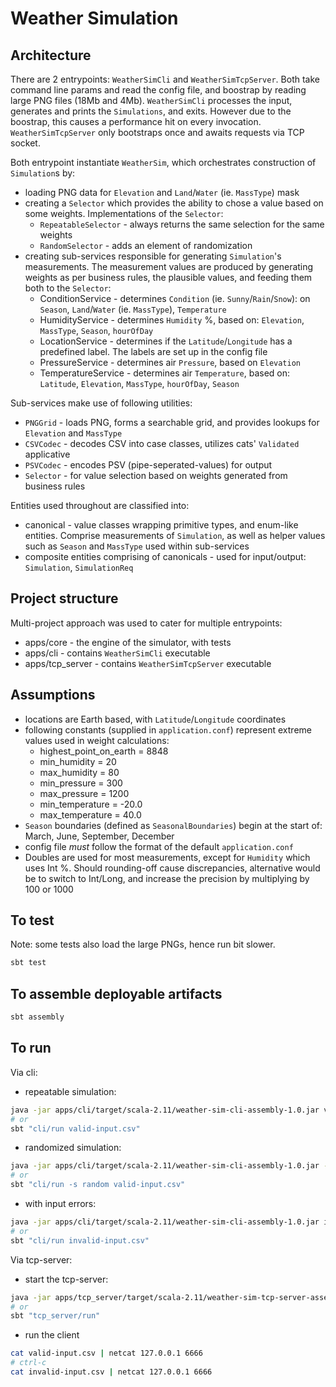 Weather Simulation
==================

Architecture
------------

There are 2 entrypoints: `WeatherSimCli` and `WeatherSimTcpServer`. Both take command line params and read the config file, and boostrap by reading large PNG files (18Mb and 4Mb). `WeatherSimCli` processes the input, generates and prints the `Simulations`, and exits. However due to the boostrap, this causes a performance hit on every invocation. `WeatherSimTcpServer` only bootstraps once and awaits requests via TCP socket.

Both entrypoint instantiate `WeatherSim`, which orchestrates construction of `Simulation`s by:

* loading PNG data for `Elevation` and `Land`/`Water` (ie. `MassType`) mask
* creating a `Selector` which provides the ability to chose a value based on some weights. Implementations of the `Selector`:
  * `RepeatableSelector` - always returns the same selection for the same weights
  * `RandomSelector` - adds an element of randomization 
* creating sub-services responsible for generating `Simulation`'s measurements. The measurement values are produced by generating weights as per business rules, the plausible values, and feeding them both to the `Selector`:
  * ConditionService - determines `Condition` (ie. `Sunny`/`Rain`/`Snow`): on `Season`, `Land`/`Water` (ie. `MassType`), `Temperature` 
  * HumidityService - determines `Humidity` %, based on: `Elevation`, `MassType`, `Season`, `hourOfDay`
  * LocationService - determines if the `Latitude`/`Longitude` has a predefined label. The labels are set up in the config file
  * PressureService - determines air `Pressure`, based on `Elevation`
  * TemperatureService - determines air `Temperature`, based on: `Latitude`, `Elevation`, `MassType`, `hourOfDay`, `Season`

Sub-services make use of following utilities:

* `PNGGrid` - loads PNG, forms a searchable grid, and provides lookups for `Elevation` and `MassType`
* `CSVCodec` - decodes CSV into case classes, utilizes cats' `Validated` applicative
* `PSVCodec` - encodes PSV (pipe-seperated-values) for output
* `Selector` - for value selection based on weights generated from business rules

Entities used throughout are classified into:

* canonical - value classes wrapping primitive types, and enum-like entities. Comprise measurements of `Simulation`, as well as helper values such as `Season` and `MassType` used within sub-services
* composite entities comprising of canonicals - used for input/output: `Simulation`, `SimulationReq`


Project structure
-----------------

Multi-project approach was used to cater for multiple entrypoints:

* apps/core - the engine of the simulator, with tests
* apps/cli - contains `WeatherSimCli` executable
* apps/tcp_server - contains `WeatherSimTcpServer` executable


Assumptions
-----------

* locations are Earth based, with `Latitude`/`Longitude` coordinates
* following constants (supplied in `application.conf`) represent extreme values used in weight calculations:
  * highest_point_on_earth = 8848
  * min_humidity = 20
  * max_humidity = 80
  * min_pressure = 300
  * max_pressure = 1200
  * min_temperature = -20.0
  * max_temperature = 40.0
* `Season` boundaries (defined as `SeasonalBoundaries`) begin at the start of: March, June, September, December
* config file *must* follow the format of the default `application.conf`
* Doubles are used for most measurements, except for `Humidity` which uses Int %. Should rounding-off cause discrepancies, alternative would be to switch to Int/Long, and increase the precision by multiplying by 100 or 1000 


To test
-------

Note: some tests also load the large PNGs, hence run bit slower. 
```bash
sbt test
```

To assemble deployable artifacts
--------------------------------
```bash
sbt assembly
```

To run
------

Via cli:

* repeatable simulation:
```bash
java -jar apps/cli/target/scala-2.11/weather-sim-cli-assembly-1.0.jar valid-input.csv
# or
sbt "cli/run valid-input.csv"
```
    
* randomized simulation:
```bash
java -jar apps/cli/target/scala-2.11/weather-sim-cli-assembly-1.0.jar -s random valid-input.csv
# or
sbt "cli/run -s random valid-input.csv"
```

* with input errors:
```bash
java -jar apps/cli/target/scala-2.11/weather-sim-cli-assembly-1.0.jar invalid-input.csv
# or
sbt "cli/run invalid-input.csv"
```

Via tcp-server:

* start the tcp-server:
```bash
java -jar apps/tcp_server/target/scala-2.11/weather-sim-tcp-server-assembly-1.0.jar
# or
sbt "tcp_server/run"
```    

* run the client
```bash    
cat valid-input.csv | netcat 127.0.0.1 6666
# ctrl-c
cat invalid-input.csv | netcat 127.0.0.1 6666
```
